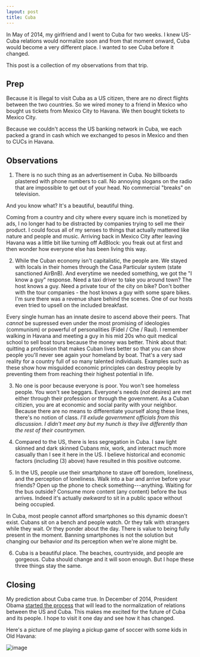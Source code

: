 ```yaml
---
layout: post
title: Cuba
---
```


In May of 2014, my girlfriend and I went to Cuba for two weeks. I knew US-Cuba relations would normalize soon and from that moment onward, Cuba would become a very different place. I wanted to see Cuba before it changed.

This post is a collection of my observations from that trip.

## Prep

Because it is illegal to visit Cuba as a US citizen, there are no direct flights between the two countries. So we wired money to a friend in Mexico who bought us tickets from Mexico City to Havana. We then bought tickets to Mexico City.

Because we couldn't access the US banking network in Cuba, we each packed a grand in cash which we exchanged to pesos in Mexico and then to CUCs in Havana.

## Observations

1. There is no such thing as an advertisement in Cuba. No billboards plastered with phone numbers to call. No annoying slogans on the radio that are impossible to get out of your head. No commercial "breaks" on television. 

And you know what? It's a beautiful, beautiful thing. 

Coming from a country and city where every square inch is monetized by ads, I no longer had to be distracted by companies trying to sell me their product. I could focus all of my senses to things that actually mattered like nature and people and music. Arriving back in Mexico City after leaving Havana was a little bit like turning off AdBlock: you freak out at first and then wonder how everyone else has been living this way.

2. While the Cuban economy isn't capitalistic, the people are. We stayed with locals in their homes through the Casa Particular system (state sanctioned AirBnB). And everytime we needed something, we got the "I know a guy" response. Need a taxi driver to take you around town? The host knows a guy. Need a private tour of the city on bike? Don't bother with the tour companies - the host knows a guy with some spare bikes. I'm sure there was a revenue share behind the scenes. One of our hosts even tried to upsell on the included breakfast. 

Every single human has an innate desire to ascend above their peers. That *cannot* be supressed even under the most promising of ideologies (communism) or powerful of personalities (Fidel / Che / Raul). I remember walking in Havana and meeting a guy in his mid 20s who quit medical school to sell boat tours because the money was better. Think about that: quitting a profession that makes Cuban lives better so that you can show people you'll never see again your homeland by boat. That's a very sad reality for a country full of so many talented individuals. Examples such as these show how misguided economic principles can destroy people by preventing them from reaching their highest potential in life. 

3. No one is poor because everyone is poor. You won't see homeless people. You won't see beggars. Everyone's needs (*not*  desires) are met either through their profession or through the government. As a Cuban citizien, you are at economic and social parity with your neighbor. Because there are no means to differentiate yourself along these lines, there's no notion of class. *I'll exlude government officials from this discussion. I didn't meet any but my hunch is they live differently than the rest of their countrymen.*  

4. Compared to the US, there is less segregation in Cuba. I saw light skinned and dark skinned Cubans mix, work, and interact much more casually than I see it here in the US. I believe historical and economic factors (including (3) above) have resulted in this positive outcome.

5. In the US, people use their smartphone to stave off boredom, loneliness, and the perception of loneliness. Walk into a bar and arrive before your friends? Open up the phone to check something---anything. Waiting for the bus outside? Consume more content (any content) before the bus arrives. Indeed it's actually *awkward* to sit in a public space without being occupied. 

In Cuba, most people cannot afford smartphones so this dynamic doesn't exist. Cubans sit on a bench and people watch. Or they talk with strangers while they wait. Or they ponder about the day.  There is value to being fully present in the moment. Banning smartphones is not the solution but changing our behavior *and* its perception when we're alone might be. 

6. Cuba is a beautiful place. The beaches, countryside, and people are gorgeous. Cuba should change and it will soon enough. But I hope these three things stay the same.  

## Closing

My prediction about Cuba came true. In December of 2014, President Obama [started the process](http://en.wikipedia.org/wiki/Cuban_Thaw) that will lead to the normalization of relations between the US and Cuba.  This makes me excited for the future of Cuba and its people. I hope to visit it one day and see how it has changed. 

Here's a picture of me playing a pickup game of soccer with some kids in Old Havana:

![image](http://i.imgur.com/wq0D30f.jpg)
